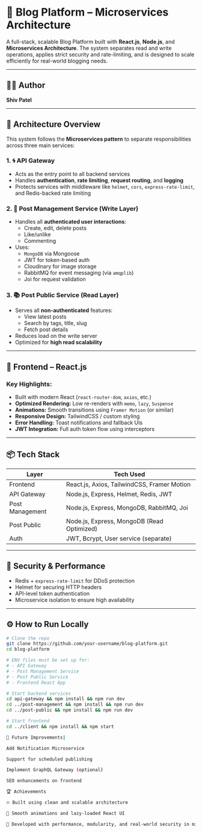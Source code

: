 # 📰 Blog Platform – Microservices Architecture

A full-stack, scalable Blog Platform built with **React.js**, **Node.js**, and **Microservices Architecture**. The system separates read and write operations, applies strict security and rate-limiting, and is designed to scale efficiently for real-world blogging needs.

---

## 👨‍💻 Author

**Shiv Patel**

---

## 🧱 Architecture Overview

This system follows the **Microservices pattern** to separate responsibilities across three main services:

### 1. 🌀 API Gateway
- Acts as the entry point to all backend services
- Handles **authentication**, **rate limiting**, **request routing**, and **logging**
- Protects services with middleware like `helmet`, `cors`, `express-rate-limit`, and Redis-backed rate limiting

### 2. 📝 Post Management Service (Write Layer)
- Handles all **authenticated user interactions**:
  - Create, edit, delete posts
  - Like/unlike
  - Commenting
- Uses:
  - `MongoDB` via Mongoose
  - JWT for token-based auth
  - Cloudinary for image storage
  - RabbitMQ for event messaging (via `amqplib`)
  - Joi for request validation

### 3. 📚 Post Public Service (Read Layer)
- Serves all **non-authenticated** features:
  - View latest posts
  - Search by tags, title, slug
  - Fetch post details
- Reduces load on the write server
- Optimized for **high read scalability**

---

## 🎨 Frontend – React.js

### Key Highlights:
- Built with modern React (`react-router-dom`, `axios`, etc.)
- **Optimized Rendering:** Low re-renders with `memo`, `lazy`, `Suspense`
- **Animations:** Smooth transitions using `Framer Motion` (or similar)
- **Responsive Design:** TailwindCSS / custom styling
- **Error Handling:** Toast notifications and fallback UIs
- **JWT Integration:** Full auth token flow using interceptors

---

## 📦 Tech Stack

| Layer     | Tech Used                                   |
|-----------|---------------------------------------------|
| Frontend  | React.js, Axios, TailwindCSS, Framer Motion |
| API Gateway | Node.js, Express, Helmet, Redis, JWT         |
| Post Management | Node.js, Express, MongoDB, RabbitMQ, Joi  |
| Post Public | Node.js, Express, MongoDB (Read Optimized)   |
| Auth | JWT, Bcrypt, User service (separate)            |

---

## 🔐 Security & Performance
- Redis + `express-rate-limit` for DDoS protection
- Helmet for securing HTTP headers
- API-level token authentication
- Microservice isolation to ensure high availability

---

## ⚙️ How to Run Locally

```bash
# Clone the repo
git clone https://github.com/your-username/blog-platform.git
cd blog-platform

# ENV files must be set up for:
# - API Gateway
# - Post Management Service
# - Post Public Service
# - Frontend React App

# Start backend services
cd api-gateway && npm install && npm run dev
cd ../post-management && npm install && npm run dev
cd ../post-public && npm install && npm run dev

# Start frontend
cd ../client && npm install && npm start

🧪 Future Improvements|

Add Notification Microservice

Support for scheduled publishing

Implement GraphQL Gateway (optional)

SEO enhancements on frontend

🏆 Achievements

🔥 Built using clean and scalable architecture

🚀 Smooth animations and lazy-loaded React UI

🧠 Developed with performance, modularity, and real-world security in mind

